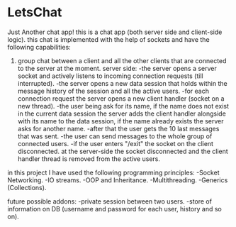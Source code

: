 # LetsChat
Just Another chat app!
this is a chat app (both server side and client-side logic).
this chat is implemented with the help of sockets and have the following capabilities:
1. group chat between a client and all the other clients that are connected to the server at the moment.
server side:
-the server opens a server socket and actively listens to incoming connection requests (till interrupted).
-the server opens a new data session that holds within the message history of the session and all the active users. 
-for each connection request the server opens a new client handler (socket on a new thread).
-the user being ask for its name, if the name does not exist in the current data session the server
adds the client handler alongside with its name to the data session, if the name already exists the server asks for another name.
-after that the user gets the 10 last messages that was sent.
-the user can send messages to the whole group of connected users.
-if the user enters "/exit" the socket on the client disconnected. at the server-side 
the socket disconnected and the client handler thread is removed from the active users.

in this project I have used the following programming principles:
-Socket Networking.
-IO streams.
-OOP and Inheritance.
-Multithreading.
-Generics (Collections).

future possible addons:
-private session between two users.
-store of information on DB (username and password for each user, history and so on).

